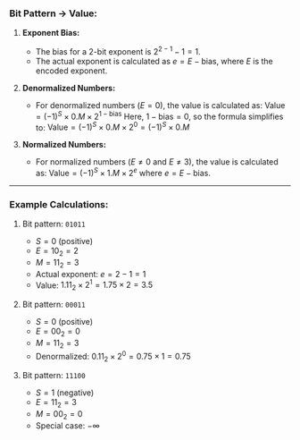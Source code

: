 ### **Bit Pattern → Value:**

1. **Exponent Bias:**
   - The bias for a 2-bit exponent is $2^{2-1} - 1 = 1$.
   - The actual exponent is calculated as $e = E - \text{bias}$, where $E$ is the encoded exponent.

2. **Denormalized Numbers:**
   - For denormalized numbers ($E = 0$), the value is calculated as:
     $\text{Value} = (-1)^S \times 0.M \times 2^{1 - \text{bias}}$
     Here, $1 - \text{bias} = 0$, so the formula simplifies to:
     $\text{Value} = (-1)^S \times 0.M \times 2^{0} = (-1)^S \times 0.M$

3. **Normalized Numbers:**
   - For normalized numbers ($E \neq 0$ and $E \neq 3$), the value is calculated as:
     $\text{Value} = (-1)^S \times 1.M \times 2^{e}$
     where $e = E - \text{bias}$.

---

### **Example Calculations:**
1. Bit pattern: `01011`
   - $S = 0$ (positive)
   - $E = 10_2 = 2$
   - $M = 11_2 = 3$
   - Actual exponent: $e = 2 - 1 = 1$
   - Value: $1.11_2 \times 2^1 = 1.75 \times 2 = 3.5$

2. Bit pattern: `00011`
   - $S = 0$ (positive)
   - $E = 00_2 = 0$
   - $M = 11_2 = 3$
   - Denormalized: $0.11_2 \times 2^{0} = 0.75 \times 1 = 0.75$

3. Bit pattern: `11100`
   - $S = 1$ (negative)
   - $E = 11_2 = 3$
   - $M = 00_2 = 0$
   - Special case: $-\infty$
